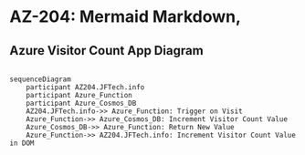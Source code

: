 <h1>AZ-204: Mermaid Markdown, </h1>

<h2>Azure Visitor Count App Diagram</h2>

``` Mermaid

sequenceDiagram
    participant AZ204.JFTech.info
    participant Azure_Function
    participant Azure_Cosmos_DB
    AZ204.JFTech.info->> Azure_Function: Trigger on Visit
    Azure_Function->> Azure_Cosmos_DB: Increment Visitor Count Value
    Azure_Cosmos_DB->> Azure_Function: Return New Value
    Azure_Function->> AZ204.JFTech.info: Increment Visitor Count Value in DOM


```